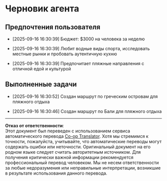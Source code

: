 <!--
CO_OP_TRANSLATOR_METADATA:
{
  "original_hash": "9e2a4a04b4686b008a7e06f916884e58",
  "translation_date": "2025-09-18T16:27:22+00:00",
  "source_file": "12-context-engineering/code_samples/vacation_agent_scratchpad.md",
  "language_code": "ru"
}
-->
# Черновик агента

## Предпочтения пользователя

- [2025-09-16 16:30:39] Бюджет: $3000 на человека за неделю

- [2025-09-16 16:30:39] Любит водные виды спорта, исследовать местные рынки и пробовать аутентичную кухню

- [2025-09-16 16:30:39] Предпочитает пляжные направления с отличной едой и культурой

## Выполненные задачи

- [2025-09-16 16:30:52] Создан маршрут по греческим островам для пляжного отдыха

- [2025-09-16 16:30:46] Создан маршрут по Бали для пляжного отдыха

---

**Отказ от ответственности**:  
Этот документ был переведен с использованием сервиса автоматического перевода [Co-op Translator](https://github.com/Azure/co-op-translator). Хотя мы стремимся к точности, пожалуйста, учитывайте, что автоматические переводы могут содержать ошибки или неточности. Оригинальный документ на его родном языке следует считать авторитетным источником. Для получения критически важной информации рекомендуется профессиональный перевод человеком. Мы не несем ответственности за любые недоразумения или неправильные интерпретации, возникшие в результате использования данного перевода.